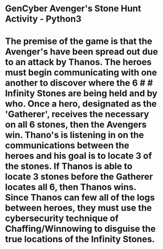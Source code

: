 # GenCyber Avenger's Stone Hunt Activity - Python3
# The premise of the game is that the Avenger's have been spread out due to an attack by  Thanos. The heroes must begin communicating with one another to discover where the 6 # # Infinity Stones are being held and by who. Once a hero, designated as the 'Gatherer', receives the necessary on all 6 stones, then the Avengers win. Thano's is listening in on the communications between the heroes and his goal is to locate 3 of the stones. If Thanos is able to locate 3 stones before the Gatherer locates all 6, then Thanos wins. Since Thanos can few all of the logs between heroes, they must use the cybersecurity    technique of Chaffing/Winnowing to disguise the true locations of the Infinity Stones.
